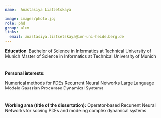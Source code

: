 ```yaml
---
name:  Anastasiya Liatsetskaya

image: images/photo.jpg
role: phd
group: alum
links:
  email: anastasiya.liatsetskaya@iwr-uni-heidelberg.de
---
```


**Education:**
Bachelor of Science in Informatics at Technical University of Munich
Master of Science in Informatics at Technical University of Munich
#
**Personal interests:**

Numerical methods for PDEs
Recurrent Neural Networks
Large Language Models
Gaussian Processes
Dynamical Systems
#
**Working area (title of the dissertation):**
Operator-based Recurrent Neural Networks for solving PDEs and modeling complex dynamical systems
